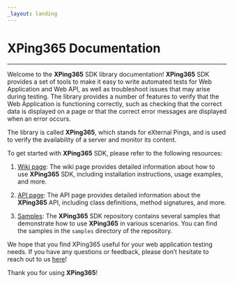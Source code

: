 ```yaml
---
_layout: landing
---
```


<style>
    .container-xxl {
        max-width: 800px;
    }
</style>

# **XPing365** Documentation
<hr/>


Welcome to the <b>XPing365</b> SDK library documentation! <b>XPing365</b> SDK provides a set of tools to make it easy to write automated tests for Web Application and Web API, as well as troubleshoot issues that may arise during testing. The library provides a number of features to verify that the Web Application is functioning correctly, such as checking that the correct data is displayed on a page or that the correct error messages are displayed when an error occurs. 

The library is called <b>XPing365</b>, which stands for eXternal Pings, and is used to verify the availability of a server and monitor its content. 

To get started with <b>XPing365</b> SDK, please refer to the following resources:

1. [Wiki page](/xping365-sdk/wiki/getting-started.html): The wiki page provides detailed information about how to use <b>XPing365</b> SDK, including installation instructions, usage examples, and more.

2. [API page](/xping365-sdk/api/XPing365.Sdk.Availability.html): The API page provides detailed information about the <b>XPing365</b> API, including class definitions, method signatures, and more.

3. [Samples](https://github.com/XPing365/xping365-sdk/tree/main/samples): The <b>XPing365</b> SDK repository contains several samples that demonstrate how to use <b>XPing365</b> in various scenarios. You can find the samples in the `samples` directory of the repository.

We hope that you find XPing365 useful for your web application testing needs. If you have any questions or feedback, please don’t hesitate to reach out to us [here](https://github.com/XPing365/xping365-sdk/issues)!

Thank you for using <b>XPing365</b>!